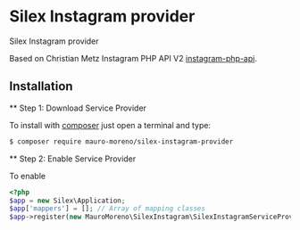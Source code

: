 # Silex Instagram provider

Silex Instagram provider

Based on Christian Metz Instagram PHP API V2 [instagram-php-api](https://github.com/cosenary/Instagram-PHP-API).

## Installation

** Step 1: Download Service Provider

To install with [composer](http://getcomposer.org) just open a terminal and type:

```bash
$ composer require mauro-moreno/silex-instagram-provider
```

** Step 2: Enable Service Provider

To enable 

```php
<?php
$app = new Silex\Application;
$app['mappers'] = []; // Array of mapping classes
$app->register(new MauroMoreno\SilexInstagram\SilexInstagramServiceProvider);
```